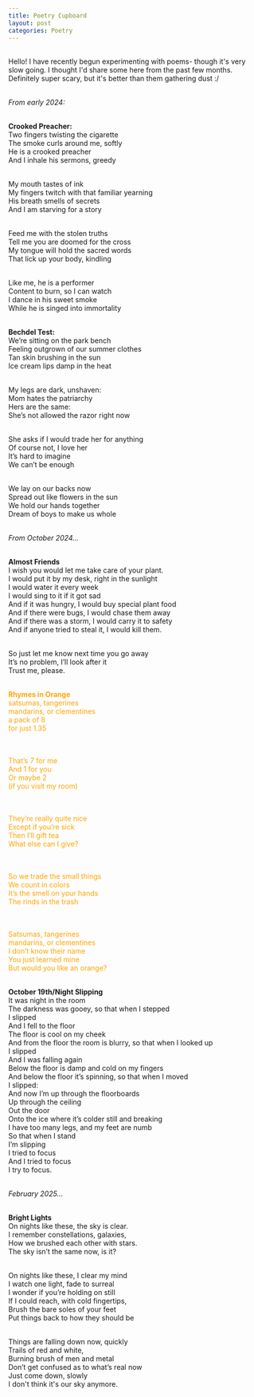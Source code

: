 ```yaml
---
title: Poetry Cupboard
layout: post
categories: Poetry
---
```


<br>Hello! I have recently begun experimenting with poems- though it's very slow going. I thought I'd share some here from the past few months. Definitely super scary, but it's better than them gathering dust :/

<br>*From early 2024:*

<br>**Crooked Preacher:**
<br>Two fingers twisting the cigarette
<br>The smoke curls around me, softly
<br>He is a crooked preacher
<br>And I inhale his sermons, greedy 

<br>My mouth tastes of ink
<br>My fingers twitch with that familiar yearning
<br>His breath smells of secrets
<br>And I am starving for a story

<br>Feed me with the stolen truths
<br>Tell me you are doomed for the cross
<br>My tongue will hold the sacred words
<br>That lick up your body, kindling

<br>Like me, he is a performer
<br>Content to burn, so I can watch
<br>I dance in his sweet smoke
<br>While he is singed into immortality

<br>**Bechdel Test:**
<br>We’re sitting on the park bench
<br>Feeling outgrown of our summer clothes
<br>Tan skin brushing in the sun
<br>Ice cream lips damp in the heat

<br>My legs are dark, unshaven:
<br>Mom hates the patriarchy
<br>Hers are the same:
<br>She’s not allowed the razor right now

<br>She asks if I would trade her for anything
<br>Of course not, I love her
<br>It’s hard to imagine
<br>We can’t be enough

<br>We lay on our backs now
<br>Spread out like flowers in the sun
<br>We hold our hands together
<br>Dream of boys to make us whole

<br>*From October 2024...*

<br>**Almost Friends**
<br>I wish you would let me take care of your plant.
<br>I would put it by my desk, right in the sunlight
<br>I would water it every week
<br>I would sing to it if it got sad
<br>And if it was hungry, I would buy special plant food
<br>And if there were bugs, I would chase them away
<br>And if there was a storm, I would carry it to safety
<br>And if anyone tried to steal it, I would kill them.

<br>So just let me know next time you go away
<br>It’s no problem, I’ll look after it
<br>Trust me, please.

<font color="orange">
<br><b>Rhymes in Orange</b>
<br>satsumas, tangerines
<br>mandarins, or clementines
<br>a pack of 8 
<br>for just 1.35

<br><br>That’s 7 for me
<br>And 1 for you
<br>Or maybe 2
<br>(if you visit my room)

<br><br>They’re really quite nice
<br>Except if you’re sick
<br>Then I’ll gift tea
<br>What else can I give?

<br><br>So we trade the small things
<br>We count in colors
<br>It’s the smell on your hands
<br>The rinds in the trash

<br><br>Satsumas, tangerines
<br>mandarins, or clementines
<br>I don’t know their name
<br>You just learned mine
<br>But would you like an orange?
</font>

<br>**October 19th/Night Slipping**
<br>It was night in the room
<br>The darkness was gooey, so that when I stepped
<br>I slipped
<br>And I fell to the floor
<br>The floor is cool on my cheek
<br>And from the floor the room is blurry, so that when I looked up
<br>I slipped
<br>And I was falling again
<br>Below the floor is damp and cold on my fingers
<br>And below the floor it’s spinning, so that when I moved
<br>I slipped:
<br>And now I’m up through the floorboards
<br>Up through the ceiling
<br>Out the door
<br>Onto the ice where it’s colder still and breaking
<br>I have too many legs, and my feet are numb
<br>So that when I stand
<br>I’m slipping
<br>I tried to focus
<br>And I tried to focus
<br>I try to focus.

<br>*February 2025...*

<br>**Bright Lights**
<br>On nights like these, the sky is clear.
<br>I remember constellations, galaxies,
<br>How we brushed each other with stars.
<br>The sky isn’t the same now, is it?

<br>On nights like these, I clear my mind
<br>I watch one light, fade to surreal
<br>I wonder if you’re holding on still
<br>If I could reach, with cold fingertips,
<br>Brush the bare soles of your feet
<br>Put things back to how they should be

<br>Things are falling down now, quickly
<br>Trails of red and white,
<br>Burning brush of men and metal
<br>Don’t get confused as to what’s real now
<br>Just come down, slowly
<br>I don't think it's our sky anymore.







